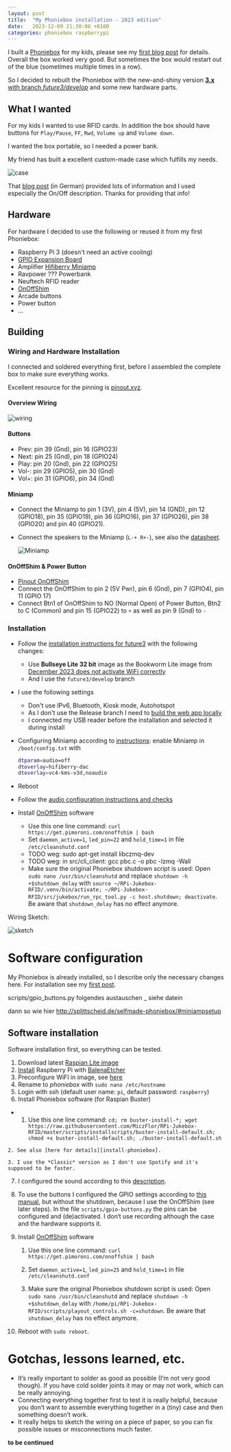 ```yaml
---
layout: post
title:  "My Phoniebox installation - 2023 edition"
date:   2023-12-09 21:30:06 +0100
categories: phoniebox raspberrypi
---
```


I built a [Phoniebox][phoniebox] for my kids, please see my [first blog post][first-post] for details. Overall the box worked very good. But sometimes the box would restart out of the blue (sometimes multiple times in a row).

So I decided to rebuilt the Phoniebox with the new-and-shiny version [**3.x** with branch *future3/develop*][future3] and some new hardware parts.

## What I wanted

For my kids I wanted to use RFID cards. In addition the box should have buttons for `Play/Pause`, `FF`, `Rwd`, `Volume up` and `Volume down`.

I wanted the box portable, so I needed a power bank.

My friend has built a excellent custom-made case which fulfills my needs.

![case](/assets/images/IMG_20191223_232037747.jpg)

That [blog post][blog-instructions] (in German) provided lots of information and I used especially the On/Off description. Thanks for providing that info!

## Hardware

For hardware I decided to use the following or reused it from my first Phoniebox:

* Raspberry Pi 3 (doesn't need an active cooling)
* [GPIO Expansion Board][gpioexp]
* Amplifier [Hifiberry Miniamp][miniamp]
* Ravpower ??? Powerbank
* Neuftech RFID reader
* [OnOffShim][onoffshim]
* Arcade buttons
* Power button
* ...

## Building

### Wiring and Hardware Installation

I connected and soldered everything first, before I assembled the complete box to make sure everything works.

Excellent resource for the pinning is [pinout.xyz][pinout].

#### Overview Wiring

![wiring](/assets/images/wiring.jpg)

#### Buttons

* Prev: pin 39 (Gnd), pin 16 (GPIO23)
* Next: pin 25 (Gnd), pin 18 (GPIO24)
* Play: pin 20 (Gnd), pin 22 (GPIO25)
* Vol-: pin 29 (GPIO5), pin 30 (Gnd)
* Vol+: pin 31 (GPIO6), pin 34 (Gnd)
  
#### Miniamp

* Connect the Miniamp to pin 1 (3V), pin 4 (5V), pin 14 (GND), pin 12 (GPIO18), pin 35 (GPIO19), pin 36 (GPIO16), pin 37 (GPIO26), pin 38 (GPIO20) and pin 40 (GPIO21).
* Connect the speakers to the Miniamp (`L-+ R+-`), see also the [datasheet][datasheet-miniamp].

    ![Miniamp](/assets/images/miniamp.jpg)

#### OnOffShim & Power Button

* [Pinout OnOffShim][pinoutonoff]
* Connect the OnOffShim to pin 2 (5V Pwr), pin 6 (Gnd), pin 7 (GPIO4), pin 11 (GPIO 17)
* Connect Btn1 of OnOffShim to NO (Normal Open) of Power Button, Btn2 to C (Common) and pin 15 (GPIO22) to `+` as well as pin 9 (Gnd) to `-`

### Installation

* Follow the [installation instructions for future3][installation] with the following changes:
  * Use **Bullseye Lite 32 bit** image as the Bookworm Lite image from [December 2023 does not activate WiFi correctly][bug-in-bookworm-lite]
  * And I use the `future3/develop` branch
* I use the following settings
  * Don't use IPv6, Bluetooth, Kiosk mode, Autohotspot
  * As I don't use the Release branch I need to [build the web app locally][build-webapp]
  * I connected my USB reader before the installation and selected it during install
* Configuring Miniamp according to [instructions][miniamp-config]: enable Miniamp in `/boot/config.txt` with

    ```bash
    dtparam=audio=off
    dtoverlay=hifiberry-dac
    dtoverlay=vc4-kms-v3d,noaudio
    ```

* Reboot
* Follow the [audio configuration instructions and checks][audio-instructions]
* Install [OnOffShim][onoffshim] software
  * Use this one line command: `curl https://get.pimoroni.com/onoffshim | bash`
  * Set `daemon_active=1`, `led_pin=22` and `hold_time=1` in file `/etc/cleanshutd.conf`
  * TODO weg: sudo apt-get install libczmq-dev
  * TODO weg: in src/cli_client: gcc pbc.c -o pbc -lzmq -Wall
  * Make sure the original Phoniebox shutdown script is used: Open `sudo nano /usr/bin/cleanshutd` and replace `shutdown -h +$shutdown_delay` with `source ~/RPi-Jukebox-RFID/.venv/bin/activate; ~/RPi-Jukebox-RFID/src/jukebox/run_rpc_tool.py -c host.shutdown; deactivate`. Be aware that `shutdown_delay` has no effect anymore.

Wiring Sketch:

![sketch](/assets/images/IMG_20200111_212542257.jpg)


# Software configuration #

My Phoniebox is already installed, so I describe only the necessary changes here. For installation see my [first post][first-post].


scripts/gpio_buttons.py folgendes
 austauschen
 _ siehe datein


dann so wie hier http://splittscheid.de/selfmade-phoniebox/#miniampsetup



## Software installation ##

Software installation first, so everything can be tested.

1. Download latest [Raspian Lite image][raspian-image]
2. [Install][install-rpi] Raspberry Pi with [BalenaEtcher][balenaetcher]
3. Preconfigure WiFI in image, see [here][preconfigure-wifi]
4. Rename to *phoniebox* with `sudo nano /etc/hostname`
5. Login with ssh (default user name: `pi`, default password: `raspberry`)
6. Install Phoniebox software (for Raspian Buster)

*    1. Use this one line command: `cd; rm buster-install-*; wget https://raw.githubusercontent.com/MiczFlor/RPi-Jukebox-RFID/master/scripts/installscripts/buster-install-default.sh; chmod +x buster-install-default.sh; ./buster-install-default.sh`

    2. See also [here for details][install-phoniebox].

    3. I use the *Classic* version as I don't use Spotify and it's supposed to be faster.

7. I configured the sound according to this [description][fix-sound].
8. To use the buttons I configured the GPIO settings according to [this manual][gpio-config], but without the shutdown, because I use the OnOffShim (see later steps). In the file `scripts/gpio-buttons.py` the pins can be configured and (de)activated. I don‘t use recording although the case and the hardware supports it.
9. Install [OnOffShim][onoffshim] software

    1. Use this one line command: `curl https://get.pimoroni.com/onoffshim | bash`

    2. Set `daemon_active=1`, `led_pin=25` and `hold_time=1` in file `/etc/cleanshutd.conf`

    3. Make sure the original Phoniebox shutdown script is used: Open `sudo nano /usr/bin/cleanshutd` and replace `shutdown -h +$shutdown_delay` with `/home/pi/RPi-Jukebox-RFID/scripts/playout_controls.sh -c=shutdown`. Be aware that `shutdown_delay` has no effect anymore.

10. Reboot with `sudo reboot`.

# Gotchas, lessons learned, etc. #

* It’s really important to solder as good as possible (I’m not very good though). If you have cold solder joints it may or may not work, which can be really annoying.
* Connecting everything together first to test it is really helpful, because you don’t want to assemble everything together in a (tiny) case and then something doesn’t work. 
* It really helps to sketch the wiring on a piece of paper, so you can fix possible issues or misconnections much faster.

**to be continued**

[blog-instructions]: http://splittscheid.de/selfmade-phoniebox/
[phoniebox]: https://github.com/MiczFlor/RPi-Jukebox-RFID
[first-post]: https://s-martin.github.io/phoniebox/raspberrypi/2020/01/11/phoniebox.html
[future3]: https://github.com/MiczFlor/RPi-Jukebox-RFID/tree/future3/develop/documentation
[onoffshim]: https://shop.pimoroni.com/products/onoff-shim?variant=41102600138
[pinout]: https://pinout.xyz/
[pinoutonoff]: https://pinout.xyz/pinout/onoff_shim
[gpioexp]: https://www.az-delivery.de/products/gpio-expansion-board-fur-raspberry-pi?variant=38524730706
[installation]: https://github.com/MiczFlor/RPi-Jukebox-RFID/blob/future3/develop/documentation/builders/installation.md
[bug-in-bookworm-lite]: https://github.com/raspberrypi/rpi-imager/issues/749#issuecomment-1847470760
[build-webapp]: https://github.com/MiczFlor/RPi-Jukebox-RFID/blob/future3/develop/documentation/developers/development-environment.md#steps-to-install
[audio-instructions]: https://github.com/MiczFlor/RPi-Jukebox-RFID/blob/future3/develop/documentation/builders/audio.md#audio-configuration
[amp]: https://leeselectronic.com/en/product/1810.html
[miniamp]: https://www.hifiberry.com/shop/boards/miniamp/
[datasheet-miniamp]: https://www.hifiberry.com/docs/data-sheets/datasheet-miniamp/
[miniamp-config]: https://www.hifiberry.com/docs/software/configuring-linux-3-18-x/
[miniamp-details]: https://support.hifiberry.com/hc/en-us/articles/205377202-Adding-software-volume-control
[miniamp-gpio]: https://www.hifiberry.com/docs/hardware/gpio-usage-of-hifiberry-boards/
[raspian-image]: https://downloads.raspberrypi.org/raspbian_lite_latest
[preconfigure-wifi]: https://raspberrypi.stackexchange.com/questions/10251/prepare-sd-card-for-wifi-on-headless-pi
[install-rpi]: https://www.raspberrypi.org/documentation/installation/installing-images/
[balenaetcher]: https://www.balena.io/etcher/
[fix-sound]: https://github.com/MiczFlor/RPi-Jukebox-RFID/wiki/Troubleshooting-FAQ#audio-is-not-working
[gpio-config]: https://github.com/MiczFlor/RPi-Jukebox-RFID/wiki/Using-GPIO-hardware-buttons#how-to-connect-the-buttons
[onoffshim]: https://shop.pimoroni.com/products/onoff-shim

